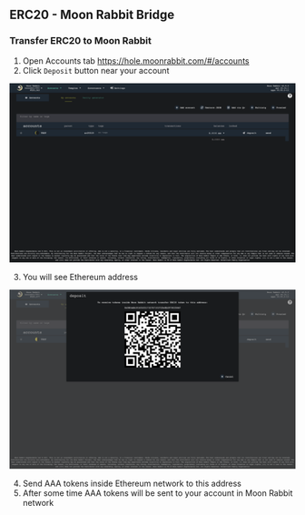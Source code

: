## ERC20 - Moon Rabbit Bridge

### Transfer ERC20 to Moon Rabbit

1. Open Accounts tab https://hole.moonrabbit.com/#/accounts
2. Click `Deposit` button near your account

![Account screen](./screen/bridge/bridge-deposit.png)

3. You will see Ethereum address

![Account screen](./screen/bridge/deposit-window.png)

4. Send AAA tokens inside Ethereum network to this address
5. After some time AAA tokens will be sent to your account in Moon Rabbit network

